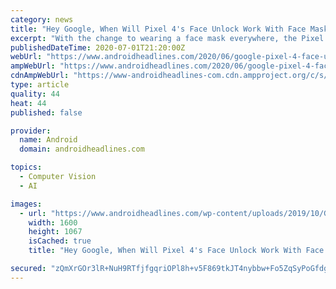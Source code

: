 ```yaml
---
category: news
title: "Hey Google, When Will Pixel 4's Face Unlock Work With Face Masks?"
excerpt: "With the change to wearing a face mask everywhere, the Pixel 4 face unlock feature has been rendered useless. And Google still hasn't fixed it."
publishedDateTime: 2020-07-01T21:20:00Z
webUrl: "https://www.androidheadlines.com/2020/06/google-pixel-4-face-unlock-sucks-pandemic"
ampWebUrl: "https://www.androidheadlines.com/2020/06/google-pixel-4-face-unlock-sucks-pandemic/amp"
cdnAmpWebUrl: "https://www-androidheadlines-com.cdn.ampproject.org/c/s/www.androidheadlines.com/2020/06/google-pixel-4-face-unlock-sucks-pandemic/amp"
type: article
quality: 44
heat: 44
published: false

provider:
  name: Android
  domain: androidheadlines.com

topics:
  - Computer Vision
  - AI

images:
  - url: "https://www.androidheadlines.com/wp-content/uploads/2019/10/Google-Pixel-4-Review-AM-AH-8.jpg"
    width: 1600
    height: 1067
    isCached: true
    title: "Hey Google, When Will Pixel 4's Face Unlock Work With Face Masks?"

secured: "zQmXrGOr3lR+NuH9RTfjfgqriOPl8h+v5F869tkJT4nybbw+Fo5ZqSyPoGfdgfUDPWfEQViA3VKo5gQf7RgQM2y7su8bMGXYb3G6KT6BBiHWkzZLfCH3zEx6pnUc3Vsk9+HEWuw6cYlx2KOox6wctbpkmkHVUkXDGiVuc2WsYOu+iJ7MfjgZvs9UODIGTSlGpFGBslp56d2hmXJJx6z3MuZT0mla/3SkxOEKVrw0wv6WPUVdBaNA6BAcJHudT/ssD+g3uhjzuKqTaaEo9P1eN2wXRkF3hwfN4ZAC+18yKhnxfzYBhG8J530l6tVaTM79Hzlg6pGJk4++/r8vCpC7ow==;U1UwUh4di0RraABD9CHJcQ=="
---
```



